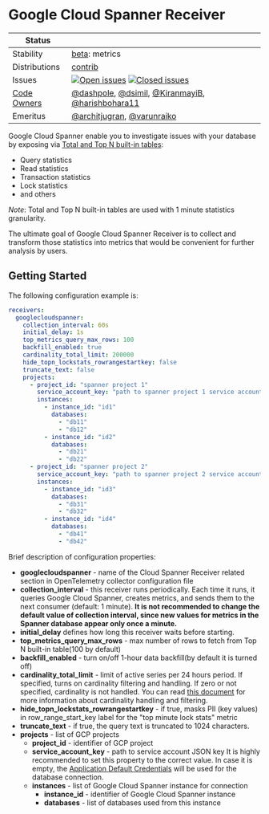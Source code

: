 # Google Cloud Spanner Receiver

<!-- status autogenerated section -->
| Status        |           |
| ------------- |-----------|
| Stability     | [beta]: metrics   |
| Distributions | [contrib] |
| Issues        | [![Open issues](https://img.shields.io/github/issues-search/open-telemetry/opentelemetry-collector-contrib?query=is%3Aissue%20is%3Aopen%20label%3Areceiver%2Fgooglecloudspanner%20&label=open&color=orange&logo=opentelemetry)](https://github.com/open-telemetry/opentelemetry-collector-contrib/issues?q=is%3Aopen+is%3Aissue+label%3Areceiver%2Fgooglecloudspanner) [![Closed issues](https://img.shields.io/github/issues-search/open-telemetry/opentelemetry-collector-contrib?query=is%3Aissue%20is%3Aclosed%20label%3Areceiver%2Fgooglecloudspanner%20&label=closed&color=blue&logo=opentelemetry)](https://github.com/open-telemetry/opentelemetry-collector-contrib/issues?q=is%3Aclosed+is%3Aissue+label%3Areceiver%2Fgooglecloudspanner) |
| [Code Owners](https://github.com/open-telemetry/opentelemetry-collector-contrib/blob/main/CONTRIBUTING.md#becoming-a-code-owner)    | [@dashpole](https://www.github.com/dashpole), [@dsimil](https://www.github.com/dsimil), [@KiranmayiB](https://www.github.com/KiranmayiB), [@harishbohara11](https://www.github.com/harishbohara11) |
| Emeritus      | [@architjugran](https://www.github.com/architjugran), [@varunraiko](https://www.github.com/varunraiko) |

[beta]: https://github.com/open-telemetry/opentelemetry-collector/blob/main/docs/component-stability.md#beta
[contrib]: https://github.com/open-telemetry/opentelemetry-collector-releases/tree/main/distributions/otelcol-contrib
<!-- end autogenerated section -->

Google Cloud Spanner enable you to investigate issues with your database
by exposing via [Total and Top N built-in tables](https://cloud.google.com/spanner/docs/introspection):
- Query statistics
- Read statistics
- Transaction statistics
- Lock statistics
- and others

_Note_: Total and Top N built-in tables are used with 1 minute statistics granularity.

The ultimate goal of Google Cloud Spanner Receiver is to collect and transform those statistics into metrics
that would be convenient for further analysis by users.

## Getting Started

The following configuration example is:

```yaml
receivers:
  googlecloudspanner:
    collection_interval: 60s
    initial_delay: 1s
    top_metrics_query_max_rows: 100
    backfill_enabled: true
    cardinality_total_limit: 200000
    hide_topn_lockstats_rowrangestartkey: false
    truncate_text: false
    projects:
      - project_id: "spanner project 1"
        service_account_key: "path to spanner project 1 service account json key"
        instances:
          - instance_id: "id1"
            databases:
              - "db11"
              - "db12"
          - instance_id: "id2"
            databases:
              - "db21"
              - "db22"
      - project_id: "spanner project 2"
        service_account_key: "path to spanner project 2 service account json key"
        instances:
          - instance_id: "id3"
            databases:
              - "db31"
              - "db32"
          - instance_id: "id4"
            databases:
              - "db41"
              - "db42"
```

Brief description of configuration properties:
- **googlecloudspanner** - name of the Cloud Spanner Receiver related section in OpenTelemetry collector configuration file
- **collection_interval** - this receiver runs periodically. Each time it runs, it queries Google Cloud Spanner, creates metrics, and sends them to the next consumer (default: 1 minute). **It is not recommended to change the default value of collection interval, since new values for metrics in the Spanner database appear only once a minute.**
- **initial_delay**  defines how long this receiver waits before starting.
- **top_metrics_query_max_rows** - max number of rows to fetch from Top N built-in table(100 by default)
- **backfill_enabled** - turn on/off 1-hour data backfill(by default it is turned off)
- **cardinality_total_limit** - limit of active series per 24 hours period. If specified, turns on cardinality filtering and handling. If zero or not specified, cardinality is not handled. You can read [this document](cardinality.md) for more information about cardinality handling and filtering.
- **hide_topn_lockstats_rowrangestartkey** - if true, masks PII (key values) in row_range_start_key label for the "top minute lock stats" metric
- **truncate_text** - if true, the query text is truncated to 1024 characters.
- **projects** - list of GCP projects
    - **project_id** - identifier of GCP project
    - **service_account_key** - path to service account JSON key It is highly recommended to set this property to the correct value. In case it is empty, the [Application Default Credentials](https://google.aip.dev/auth/4110) will be used for the database connection.
    - **instances** - list of Google Cloud Spanner instance for connection
        - **instance_id** - identifier of Google Cloud Spanner instance
        - **databases** - list of databases used from this instance

